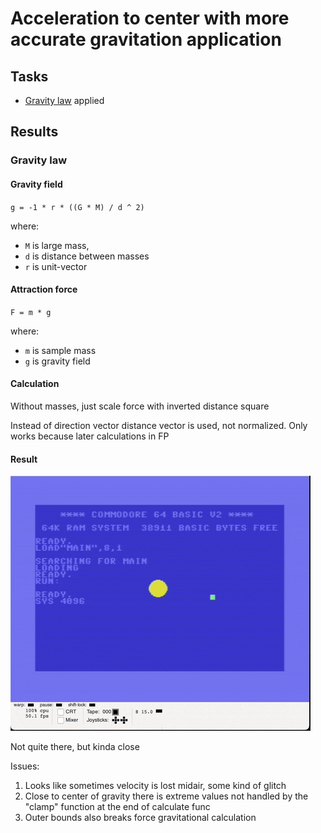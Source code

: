 # Acceleration to center with more accurate gravitation application

## Tasks

* [Gravity law](https://en.wikipedia.org/wiki/Gravitational_acceleration) applied 

## Results

### Gravity law

#### Gravity field
`g = -1 * r * ((G * M) / d ^ 2)`

where:

* `M` is large mass,
* `d` is distance between masses 
* `r` is unit-vector

#### Attraction force

`F = m * g`

where:

* `m` is sample mass
* `g` is gravity field

#### Calculation

Without masses, just scale force with inverted distance square

Instead of direction vector distance vector is used, not normalized. Only works because later calculations in FP 

#### Result

![debugger.png](images/debugger.gif)

Not quite there, but kinda close

Issues:
1. Looks like sometimes velocity is lost midair, some kind of glitch
2. Close to center of gravity there is extreme values not handled by the "clamp" function at the end of calculate func
3. Outer bounds also breaks force gravitational calculation